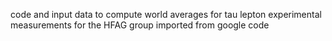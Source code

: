 code and input data to compute world averages for tau lepton experimental measurements for the HFAG group
imported from google code
